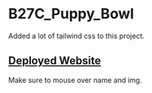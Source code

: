 # B27C_Puppy_Bowl
Added a lot of tailwind css to this project.

## [Deployed Website](https://b27puppybowl.netlify.app/)
Make sure to mouse over name and img.
